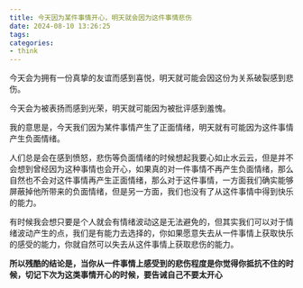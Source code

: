 ```yaml
---
title: 今天因为某件事情开心，明天就会因为这件事情悲伤
date: 2024-08-10 13:26:25
tags:
categories:
- think
---
```


今天会为拥有一份真挚的友谊而感到喜悦，明天就可能会因这份为关系破裂感到悲伤。

今天会为被表扬而感到光荣，明天就可能因为被批评感到羞愧。

我的意思是，今天我们因为某件事情产生了正面情绪，明天就有可能因为这件事情产生负面情绪。

人们总是会在感到愤怒，悲伤等负面情绪的时候想起我要心如止水云云，但是并不会想到曾经因为这种事情也会开心，如果真的对一件事情不再产生负面情绪，那么自然也不会对这件事情再产生正面情绪，那么对于这件事情，一方面我们确实能够屏蔽掉他所带来的负面情绪，但是另一方面，我们也没有了从这件事情中得到快乐的能力。

有时候我会想只要是个人就会有情绪波动这是无法避免的，但其实我们可以对于情绪波动产生的点，我们是有能力去选择的，你如果愿意失去从一件事情上获取快乐的感受的能力，你就自然可以失去从这件事情上获取悲伤的能力。

**所以残酷的结论是，当你从一件事情上感受到的悲伤程度是你觉得你抵抗不住的时候，切记下次为这类事情开心的时候，要告诫自己不要太开心**

